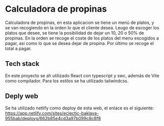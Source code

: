 # Calculadora de propinas

Calculadora de propinas, en esta aplicacion se tiene un menú de platos, y se van recogiendo en la orden lo que el cliente desea. Leugo de escoger los platos que desee, se tiene la posibilidad de dejar un 10, 20 o 50% de propinas. En la orden se recoge el coste de los platos del menu escogidos a pagar, asi como lo que se desea dejar de propina. Por último se recoge el total a pagar.

## Tech stack

En este proyecto se ah utilizado React con typescript y swc, además de Vite como compilador. Para los estilos se ha utilizado tailwindcss.

## Deply web

Se ha utilizado netlify como deploy de esta web, el enlace es el siguiente: https://app.netlify.com/sites/eclectic-baklava-955bab/deploys/662b85e4cd3a97b099c8c8f8
